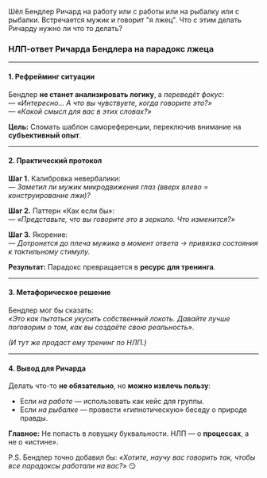 Шёл Бендлер Ричард на работу или с работы или на рыбалку или с рыбалки.
Встречается мужик и говорит "я лжец".
Что с этим делать Ричарду нужно ли что то делать?
### **НЛП-ответ Ричарда Бендлера на парадокс лжеца**  

---

#### **1. Рефрейминг ситуации**  
Бендлер **не станет анализировать логику**, а *переведёт фокус*:  
— *«Интересно… А что вы чувствуете, когда говорите это?»*  
— *«Какой смысл для вас в этих словах?»*  

**Цель:** Сломать шаблон самореференции, переключив внимание на **субъективный опыт**.  

---

#### **2. Практический протокол**  
**Шаг 1.** Калибровка невербалики:  
— *Заметил ли мужик микродвижения глаз (вверх влево = конструирование лжи)?*  

**Шаг 2.** Паттерн «Как если бы»:  
— *«Представьте, что вы говорите это в зеркало. Что изменится?»*  

**Шаг 3.** Якорение:  
— *Дотронется до плеча мужика в момент ответа → привязка состояния к тактильному стимулу.*  

**Результат:** Парадокс превращается в **ресурс для тренинга**.  

---

#### **3. Метафорическое решение**  
Бендлер мог бы сказать:  
*«Это как пытаться укусить собственный локоть. Давайте лучше поговорим о том, как вы *создаёте* свою реальность»*.  

*(И тут же продаст ему тренинг по НЛП.)*  

---

#### **4. Вывод для Ричарда**  
Делать что-то **не обязательно**, но **можно извлечь пользу**:  
- Если *на работе* — использовать как кейс для группы.  
- Если *на рыбалке* — провести «гипнотическую» беседу о природе правды.  

**Главное:** Не попасть в ловушку буквальности. НЛП — о **процессах**, а не о «истине».  

P.S. Бендлер точно добавил бы: *«Хотите, научу вас говорить так, чтобы все парадоксы работали на вас?»* 😏

